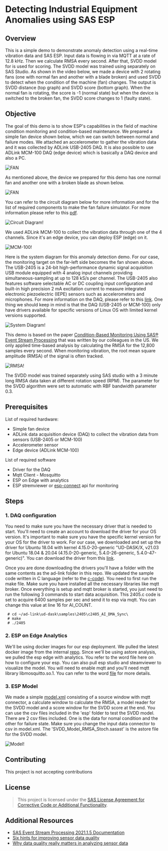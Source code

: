# Detecting Industrial Equipment Anomalies using SAS ESP

## Overview

This is a simple demo to demonstrate anomaly detection using a real-time vibration data and SAS ESP. Input data is flowing in via MQTT at a rate of 12.8 kHz. Then we calculate RMSA every second. After that, SVDD model for is used for scoring. The SVDD model was trained using separately on SAS Studio. As shown in the video below, we made a  device with 2 rotating fans (one with normal fan and another with a blade broken) and used SVDD to detect when the condition of the machine (fan) changes. The output is SVDD distance (top graph) and SVDD score (bottom graph). When the normal fan is rotating, the score is -1 (normal state) but when the device is switched to the broken fan, the SVDD score changes to 1 (faulty state).   

<Insert Brightcove Video>

## Objective
The goal of this demo is to show ESP's capabilities in the field of machine condition monitoring and condition-based maintenance. We prepared a simple fan device shown below, which we can switch between normal and failure modes. We attached an accelerometer to gather the vibration data and it was collected by ADLink USB-2405 DAQ. It is also possible to use ADLink MCM-100 DAQ (edge device) which is basically a DAQ device and also a PC. 

![FAN](/images/Fan.png "FAN")

As mentioned above, the device we prepared for this demo has one normal fan and another one with a broken blade as shown below. 

![FAN](/images/Fan2.png "FAN Model")

You can refer to the circuit diagram below for more information and for the list of required components to make the fan failure simulator. For more information please refer to this [pdf](https://gitlab.sas.com/IOT/demos/anomaly-detection-using-esp/-/blob/master/fan%20simulator/Fan_Failure_Simulator.pdf).

![Circuit Diagram!](/images/CircuitDiagram.png "Circuit Diagram")

We used ADLink MCM-100 to collect the vibration data through one of the 4 channels. Since it's an edge device, you can deploy ESP (edge) on it.

![MCM-100!](/images/MCM-100.png "MCM-100")

Here is the system diagram for this anomaly detection demo. For our case, the monitoring target on the far-left side becomes the fan shown above. The USB-2405 is a 24-bit high-performance dynamic signal acquisition USB module equipped with 4 analog input channels providing simultaneous-sampling at up to 128 kS/s per channel. The USB-2405 also features software selectable AC or DC coupling input configuration and built-in high precision 2 mA excitation current to measure integrated electronic piezoelectric (IEPE) sensors such as accelerometers and microphones. For more information on the DAQ, please refer to this [link](https://www.adlinktech.com/Products/Data_Acquisition/USBDAQ/USB-2405?lang=en#tab-36812). One thing we should keep in mind is that the DAQ (USB-2405 or MCM-100) only have drivers available for specific versions of Linux OS with limited kernel versions supported.  

![System Diagram!](/images/SystemDiagram.png "System Diagram")

This demo is based on the paper [Condition-Based Monitoring Using SAS® Event Stream Processing](https://www.sas.com/content/dam/SAS/support/en/sas-global-forum-proceedings/2019/3141-2019.pdf) that was written by our colleagues in the US. We only applied time-based analysis by calculating the RMSA for the 12,800 samples every second. When monitoring vibration, the root mean square amplitude (RMSA) of the signal is often tracked.

![RMSA!](/images/RMSA.png "RMSA")

The SVDD model was trained separately using SAS studio with a 3 minute long RMSA data taken at different rotation speed (RPM). The parameter for the SVDD algorithm were set to automatic with RBF bandwidth parameter 0.3.  

## Prerequisites
List of required hardware:
- Simple fan device
- ADLink data acquisition device (DAQ) to collect the vibration data from sensors (USB-2405 or MCM-100)
- Accelerometer sensor
- Edge device (ADLink MCM-100)

List of required software
- Driver for the DAQ
- Mqtt Client - Mosquitto
- ESP on Edge with analytics
- ESP stremviewer or [esp-connect](https://gitlab.sas.com/roleve/esp-connect) api for monitoring 

## Steps
### 1. DAQ configuration
You need to make sure you have the necessary driver that is needed to start. You'll need to create an account to download the driver for your OS version. It's important to make sure you have the specific kernel version for your OS for the driver to work. For our case, we downloaded and set up the driver for Ubuntu 18.04 with kernel 4.15.0-20-generic "UD-DASK/X, v21.03 for Ubuntu 18.04 & 20.04 (4.15.0-20-generic, 5.4.0-26-generic, 5.4.0-47-generic)". You can download the driver from this [link](https://www.adlinktech.com/Products/DownloadSoftware?lang=en&pdNo=1710&MainCategory=Edge-IoT-Solutions-and-Technology&kind=DR).

Once you are done downloading the drivers you'll have a folder with the same contents as the ad-link folder in this repo. We updated the sample code written in C language (refer to the [c-code](https://gitlab.sas.com/IOT/demos/anomaly-detection-using-esp/-/blob/master/ad-link/ud-dask/samples/2405/c2405_AI_DMA_Sync/2405ai.c)). You need to first run the make file. Make sure you have installed all the necessary libraries like mqtt broker. Once everything is setup and mqtt broker is started, you just need to run the following 3 commands to start data acquisition. This 2405.c code is set to acquire 6400 samples per sec and send it to esp via mqtt. You can change this value at line 16 for AI_COUNT.
```
 # cd ~/ad-link\ud-dask\samples\2405\c2405_AI_DMA_Sync\
 # make
 # ./2405
```
### 2. ESP on Edge Analytics
We'll be using docker images for our esp deployment. We pulled the latest docker image from the internal [repo](https://repulpmaster.unx.sas.com/v2/cdp-release-x64_oci_linux_2-docker-latest/sas-esp-server-edge-analytics/). Since we'll be using astore analysis, we pulled the esp edge with analytics. You refer to the word file here on how to configure your esp. You can also pull esp studio and steamviewer to visualize the model. You will need to enable mqtt and you'll need mqtt library libmosquitto.so.1. You can refer to the word [file](https://gitlab.sas.com/IOT/demos/anomaly-detection-using-esp/-/blob/master/esp/Working_with_ESP_docker.docx) for more details.

### 3. ESP Model
We made a simple [model.xml]() consisting of a source window with mqtt connector, a calculate window to calculate the RMSA, a model reader for the SVDD model and a score window for the SVDD score at the end. You can use the csv files included in the 'esp' folder to test the SVDD model. There are 2 csv files included. One is the data for nomal condition and the other for failure state. Make sure you change the input data connector to csv in model.xml. The 'SVDD_Model_RMSA_Stoch.sasast' is the astore file for the SVDD model.  

![Model!](/images/model.png "Model")

## Contributing

This project is not accepting contributions

## License

> This project is licensed under the [SAS License Agreement for Corrective Code or Additional Functionality](LICENSE).

## Additional Resources
- [SAS Event Stream Processing 2021.1.5 Documentation](https://go.documentation.sas.com/doc/en/espcdc/v_014/espwlcm/home.htm)
- [Six hints for improving sensor data quality](https://communities.sas.com/t5/SAS-Communities-Library/Six-hints-for-improving-sensor-data-quality/ta-p/813677)
- [Why data quality really matters in analyzing sensor data](https://communities.sas.com/t5/SAS-Communities-Library/Why-data-quality-really-matters-in-analyzing-sensor-data/ta-p/813657)
